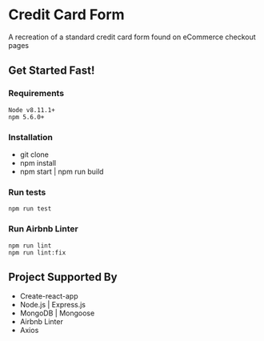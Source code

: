 # Credit Card Form

A recreation of a standard credit card form found on eCommerce checkout pages

## Get Started Fast!

### Requirements

```
Node v8.11.1+
npm 5.6.0+
```

### Installation

* git clone
* npm install
* npm start | npm run build

### Run tests

```
npm run test
```

### Run Airbnb Linter

```
npm run lint
npm run lint:fix
```

## Project Supported By

* Create-react-app
* Node.js | Express.js 
* MongoDB | Mongoose
* Airbnb Linter
* Axios
